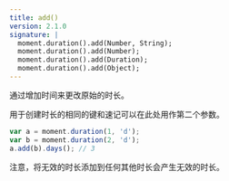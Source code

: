 ```yaml
---
title: add()
version: 2.1.0
signature: |
  moment.duration().add(Number, String);
  moment.duration().add(Number);
  moment.duration().add(Duration);
  moment.duration().add(Object);
---
```


通过增加时间来更改原始的时长。

用于创建时长的相同的键和速记可以在此处用作第二个参数。


```javascript
var a = moment.duration(1, 'd');
var b = moment.duration(2, 'd');
a.add(b).days(); // 3
```

注意，将无效的时长添加到任何其他时长会产生无效的时长。

